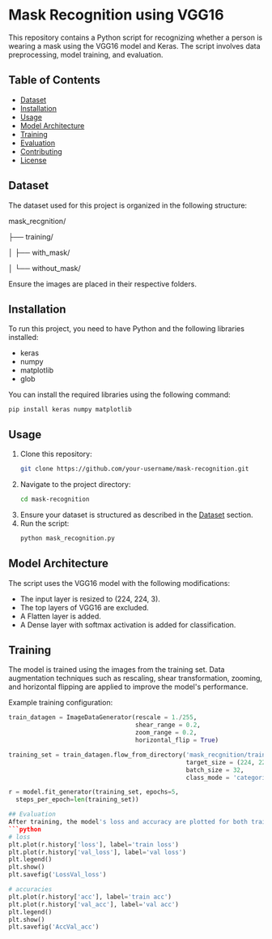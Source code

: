 # Mask Recognition using VGG16

This repository contains a Python script for recognizing whether a person is wearing a mask using the VGG16 model and Keras. The script involves data preprocessing, model training, and evaluation.

## Table of Contents
- [Dataset](#dataset)
- [Installation](#installation)
- [Usage](#usage)
- [Model Architecture](#model-architecture)
- [Training](#training)
- [Evaluation](#evaluation)
- [Contributing](#contributing)
- [License](#license)

## Dataset
The dataset used for this project is organized in the following structure:

mask_recgnition/

├── training/

│ ├── with_mask/

│ └── without_mask/

Ensure the images are placed in their respective folders.

## Installation
To run this project, you need to have Python and the following libraries installed:
- keras
- numpy
- matplotlib
- glob

You can install the required libraries using the following command:
```
pip install keras numpy matplotlib
```
## Usage
1. Clone this repository:
    ```bash
    git clone https://github.com/your-username/mask-recognition.git
    ```
2. Navigate to the project directory:
    ```bash
    cd mask-recognition
    ```
3. Ensure your dataset is structured as described in the [Dataset](#dataset) section.
4. Run the script:
    ```bash
    python mask_recognition.py
    ```

## Model Architecture
The script uses the VGG16 model with the following modifications:
- The input layer is resized to (224, 224, 3).
- The top layers of VGG16 are excluded.
- A Flatten layer is added.
- A Dense layer with softmax activation is added for classification.

## Training
The model is trained using the images from the training set. Data augmentation techniques such as rescaling, shear transformation, zooming, and horizontal flipping are applied to improve the model's performance.

Example training configuration:
```python
train_datagen = ImageDataGenerator(rescale = 1./255,
                                   shear_range = 0.2,
                                   zoom_range = 0.2,
                                   horizontal_flip = True)

training_set = train_datagen.flow_from_directory('mask_recgnition/training',
                                                 target_size = (224, 224),
                                                 batch_size = 32,
                                                 class_mode = 'categorical')

r = model.fit_generator(training_set, epochs=5,
  steps_per_epoch=len(training_set))

## Evaluation
After training, the model's loss and accuracy are plotted for both training and validation sets:
```python
# loss
plt.plot(r.history['loss'], label='train loss')
plt.plot(r.history['val_loss'], label='val loss')
plt.legend()
plt.show()
plt.savefig('LossVal_loss')

# accuracies
plt.plot(r.history['acc'], label='train acc')
plt.plot(r.history['val_acc'], label='val acc')
plt.legend()
plt.show()
plt.savefig('AccVal_acc')
```

